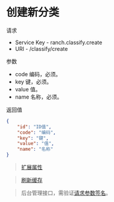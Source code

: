 # 创建新分类

请求
- Service Key - ranch.classify.create
- URI - /classify/create

参数
- code 编码，必须。
- key 键，必须。
- value 值。
- name 名称，必须。

返回值
```json
{
    "id": "ID值",
    "code": "编码",
    "key": "键",
    "value": "值",
    "name": "名称"
}
```

> [扩展属性](json.md)

> [刷新缓存](refresh.md)

> 后台管理接口，需验证[请求参数签名](https://github.com/heisedebaise/tephra/blob/master/tephra-ctrl/doc/sign.md)。
